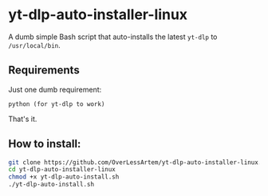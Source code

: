 # yt-dlp-auto-installer-linux

A dumb simple Bash script that auto-installs the latest `yt-dlp` to `/usr/local/bin`.


## Requirements
Just one dumb requirement:

    python (for yt-dlp to work)

That's it.

## How to install:

```bash
git clone https://github.com/OverLessArtem/yt-dlp-auto-installer-linux.git
cd yt-dlp-auto-installer-linux
chmod +x yt-dlp-auto-install.sh
./yt-dlp-auto-install.sh
